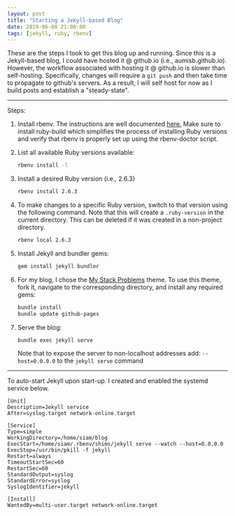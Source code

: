 ```yaml
---
layout: post
title: "Starting a Jekyll-based Blog"
date: 2019-06-08 21:00:00
tags: [jekyll, ruby, rbenv]
---
```

These are the steps I took to get this blog up and running. Since this is a Jekyll-based blog, I could have hosted it @ github.io (i.e., aumisb.github.io). However, the workflow associated with hosting it @ github.io is slower than self-hosting. Specifically, changes will require a `git push` and then take time to propagate to github's servers. As a result, I will self host for now as I build posts and establish a "steady-state". 

---

Steps:

1. Install rbenv. The instructions are well documented [here.](https://github.com/rbenv/rbenv) Make sure to install ruby-build which simplifies the process of installing Ruby versions and verify that rbenv is properly set up using the rbenv-doctor script.

2. List all available Ruby versions available:

    ```bash
    rbenv install -l
    ```
2. Install a desired Ruby version (i.e., 2.6.3)

    ```bash
    rbenv install 2.6.3
    ```

3. To make changes to a specific Ruby version, switch to that version using the following command. Note that this will create a `.ruby-version` in the current directory. This can be deleted if it was created in a non-project directory.

    ```bash
    rbenv local 2.6.3
    ```

4. Install Jekyll and bundler gems:

    ``` bash
    gem install jekyll bundler
    ```

5. For my blog, I chose the [My Stack Problems](https://github.com/agusmakmun/agusmakmun.github.io) theme. To use this theme, fork it, navigate to the corresponding directory, and install any required gems:

    ```bash
    bundle install
    bundle update github-pages 
    ```

6. Serve the blog:

    ```bash
    bundle exec jekyll serve
    ```
    Note that to expose the server to non-localhost addresses add: `--host=0.0.0.0` to the `jekyll serve` command

---
    
To auto-start Jekyll upon start-up. I created and enabled the systemd service below. 

```
[Unit]
Description=Jekyll service
After=syslog.target network-online.target

[Service]
Type=simple
WorkingDirectory=/home/siam/blog
ExecStart=/home/siam/.rbenv/shims/jekyll serve --watch --host=0.0.0.0
ExecStop=/usr/bin/pkill -f jekyll
Restart=always
TimeoutStartSec=60
RestartSec=60
StandardOutput=syslog
StandardError=syslog
SyslogIdentifier=jekyll

[Install]
WantedBy=multi-user.target network-online.target
```
